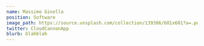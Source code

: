 ```yaml
---
name: Massimo Ginella
position: Software
image_path: https://source.unsplash.com/collection/139386/601x601?a=.png
twitter: CloudCannonApp
blurb: blahblah
---
```

